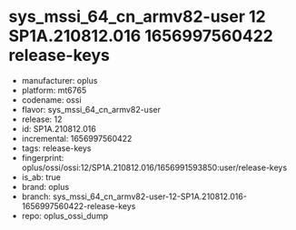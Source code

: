 # sys_mssi_64_cn_armv82-user 12 SP1A.210812.016 1656997560422 release-keys
- manufacturer: oplus
- platform: mt6765
- codename: ossi
- flavor: sys_mssi_64_cn_armv82-user
- release: 12
- id: SP1A.210812.016
- incremental: 1656997560422
- tags: release-keys
- fingerprint: oplus/ossi/ossi:12/SP1A.210812.016/1656991593850:user/release-keys
- is_ab: true
- brand: oplus
- branch: sys_mssi_64_cn_armv82-user-12-SP1A.210812.016-1656997560422-release-keys
- repo: oplus_ossi_dump
